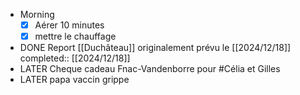 - Morning
  * [x] Aérer 10 minutes
  * [x] mettre le chauffage
- DONE Report [[Duchâteau]] originalement prévu le [[2024/12/18]] 
  completed:: [[2024/12/18]]
- LATER Cheque cadeau Fnac-Vandenborre pour #Célia et Gilles
- LATER papa vaccin grippe